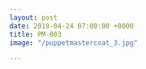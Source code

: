 ```yaml
---
layout: post
date: 2019-04-24 07:00:00 +0000
title: PM-003
image: "/puppetmastercoat_3.jpg"

---
```


